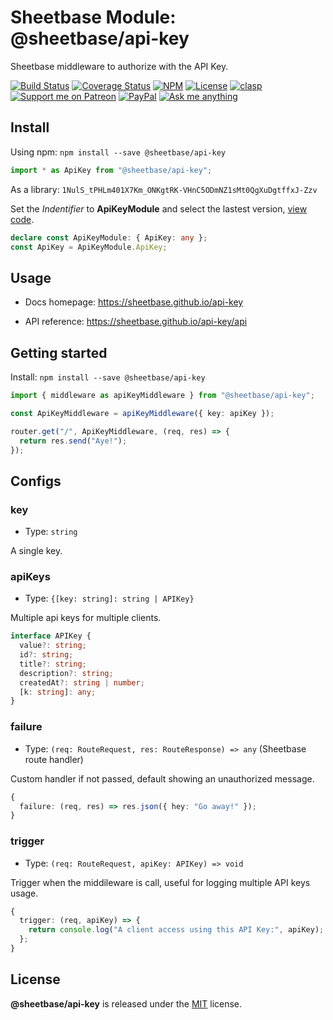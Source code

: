 # Sheetbase Module: @sheetbase/api-key

Sheetbase middleware to authorize with the API Key.

<!-- <block:header> -->

[![Build Status](https://travis-ci.com/sheetbase/api-key.svg?branch=master)](https://travis-ci.com/sheetbase/api-key) [![Coverage Status](https://coveralls.io/repos/github/sheetbase/api-key/badge.svg?branch=master)](https://coveralls.io/github/sheetbase/api-key?branch=master) [![NPM](https://img.shields.io/npm/v/@sheetbase/api-key.svg)](https://www.npmjs.com/package/@sheetbase/api-key) [![License][license_badge]][license_url] [![clasp][clasp_badge]][clasp_url] [![Support me on Patreon][patreon_badge]][patreon_url] [![PayPal][paypal_donate_badge]][paypal_donate_url] [![Ask me anything][ask_me_badge]][ask_me_url]

<!-- </block:header> -->

## Install

Using npm: `npm install --save @sheetbase/api-key`

```ts
import * as ApiKey from "@sheetbase/api-key";
```

As a library: `1NulS_tPHLm401X7Km_ONKgtRK-VHnC5ODmNZ1sMt0QgXuDgtffxJ-Zzv`

Set the _Indentifier_ to **ApiKeyModule** and select the lastest version, [view code](https://script.google.com/d/1NulS_tPHLm401X7Km_ONKgtRK-VHnC5ODmNZ1sMt0QgXuDgtffxJ-Zzv/edit?usp=sharing).

```ts
declare const ApiKeyModule: { ApiKey: any };
const ApiKey = ApiKeyModule.ApiKey;
```

## Usage

- Docs homepage: https://sheetbase.github.io/api-key

- API reference: https://sheetbase.github.io/api-key/api

<!-- <block:body> -->

## Getting started

Install: `npm install --save @sheetbase/api-key`

```ts
import { middleware as apiKeyMiddleware } from "@sheetbase/api-key";

const ApiKeyMiddleware = apiKeyMiddleware({ key: apiKey });

router.get("/", ApiKeyMiddleware, (req, res) => {
  return res.send("Aye!");
});
```

## Configs

### key

- Type: `string`

A single key.

### apiKeys

- Type: `{[key: string]: string | APIKey}`

Multiple api keys for multiple clients.

```ts
interface APIKey {
  value?: string;
  id?: string;
  title?: string;
  description?: string;
  createdAt?: string | number;
  [k: string]: any;
}
```

### failure

- Type: `(req: RouteRequest, res: RouteResponse) => any` (Sheetbase route handler)

Custom handler if not passed, default showing an unauthorized message.

```ts
{
  failure: (req, res) => res.json({ hey: "Go away!" });
}
```

### trigger

- Type: `(req: RouteRequest, apiKey: APIKey) => void`

Trigger when the middileware is call, useful for logging multiple API keys usage.

```ts
{
  trigger: (req, apiKey) => {
    return console.log("A client access using this API Key:", apiKey);
  };
}
```

<!-- </block:body> -->

## License

**@sheetbase/api-key** is released under the [MIT](https://github.com/sheetbase/api-key/blob/master/LICENSE) license.

<!-- <block:footer> -->

[license_badge]: https://img.shields.io/github/license/mashape/apistatus.svg
[license_url]: https://github.com/sheetbase/api-key/blob/master/LICENSE
[clasp_badge]: https://img.shields.io/badge/built%20with-clasp-4285f4.svg
[clasp_url]: https://github.com/google/clasp
[patreon_badge]: https://lamnhan.github.io/assets/images/badges/patreon.svg
[patreon_url]: https://www.patreon.com/lamnhan
[paypal_donate_badge]: https://lamnhan.github.io/assets/images/badges/paypal_donate.svg
[paypal_donate_url]: https://www.paypal.me/lamnhan
[ask_me_badge]: https://img.shields.io/badge/ask/me-anything-1abc9c.svg
[ask_me_url]: https://m.me/sheetbase

<!-- </block:footer> -->
